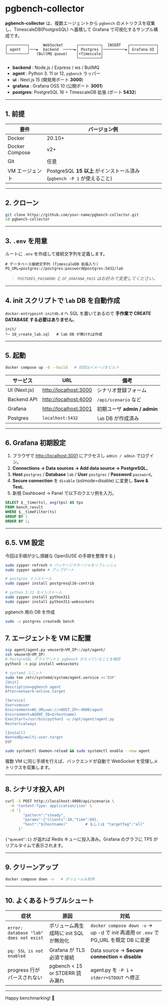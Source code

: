 # pgbench‑collector

**pgbench‑collector** は、複数エージェントから `pgbench` のメトリクスを収集し、TimescaleDB(PostgreSQL) へ蓄積して Grafana で可視化するサンプル構成です。

```
┌─────────┐      WebSocket      ┌──────────┐  INSERT   ┌────────────┐
│ agent   │───►  backend  ─────►│ Postgres │──────────►│ Grafana UI │
└─────────┘   (BullMQ queue)    │+Timescale│           └────────────┘
                                └──────────┘
```

- **backend** : Node.js / Express / ws / BullMQ
- **agent** : Python 3. 11 or 12, `pgbench` ラッパー
- **ui** : Next.js 15 (開発用ポート **3000**)
- **grafana** : Grafana OSS 10 (公開ポート **3001**)
- **postgres**: PostgreSQL 16 + TimescaleDB 拡張 (ポート **5432**)

---

## 1. 前提

| 要件            | バージョン例                                                            |
| --------------- | ----------------------------------------------------------------------- |
| Docker          | 20.10+                                                                  |
| Docker Compose  | v2+                                                                     |
| Git             | 任意                                                                    |
| VM エージェント | PostgreSQL **15 以上** がインストール済み (`pgbench -P 1` が使えること) |

---

## 2. クローン

```bash
git clone https://github.com/your-name/pgbench-collector.git
cd pgbench-collector
```

---

## 3. `.env` を用意

ルートに `.env` を作成して接続文字列を定義します。

```dotenv
# データベース接続文字列 (TimescaleDB 拡張入り)
PG_URL=postgres://postgres:password@postgres:5432/lab
```

> _`POSTGRES_PASSWORD` と `GF_GRAFANA_PASS` はお好みで変更してください。_

---

## 4. init スクリプトで `lab` DB を自動作成

`docker-entrypoint-initdb.d` へ SQL を置いてあるので **手作業で CREATE DATABASE する必要はありません**。

```
init/
└─ 10_create_lab.sql   # lab DB が無ければ作成
```

---

## 5. 起動

```bash
docker compose up -d --build   # 初回はイメージをビルド
```

| サービス     | URL                                            | 備考                         |
| ------------ | ---------------------------------------------- | ---------------------------- |
| UI (Next.js) | [http://localhost:3000](http://localhost:3000) | シナリオ登録フォーム         |
| Backend API  | [http://localhost:4000](http://localhost:4000) | `/api/scenario` など         |
| Grafana      | [http://localhost:3001](http://localhost:3001) | 初期ユーザ **admin / admin** |
| Postgres     | `localhost:5432`                               | `lab` DB が作成済み          |

---

## 6. Grafana 初期設定

1. ブラウザで [http://localhost:3001](http://localhost:3001) にアクセスし `admin / admin` でログイン。
2. **Connections → Data sources → Add data source → PostgreSQL**。
3. **Host** `postgres` / **Database** `lab` / **User** `postgres` / **Password** `password`。
4. **Secure connection** を `disable` (sslmode=disable) に変更し **Save & Test**。
5. 新規 Dashboard → Panel で以下のクエリ例を入力。

```sql
SELECT $__time(ts), avg(tps) AS tps
FROM bench_result
WHERE $__timeFilter(ts)
GROUP BY 1
ORDER BY 1;
```

---

## 6.5. VM 設定

今回は手順が少し煩雑な OpenSUSE の手順を整理する j

```bash
sudo zypper refresh # パッケージマネージャをリフレッシュ
sudo zypper update # アップデート

# postgres インストール
sudo zypper install postgresql16-contrib

# python 3.11 をインストール
sudo zypper install python311
sudo zypper install python311-websockets
```

pgbench 用の DB を作成

```bash
sudo -u postgres createdb bench
```

## 7. エージェントを VM に配置

```bash
scp agent/agent.py vmuser@<VM_IP>:/opt/agent/
ssh vmuser@<VM_IP>
# PostgreSQL クライアントと pgbench が入っていることを確認
python3 -m pip install websockets

# systemd ユニット
sudo tee /etc/systemd/system/agent.service <<'EOF'
[Unit]
Description=pgbench agent
After=network-online.target

[Service]
User=vmuser
Environment=WS_URL=ws://<HOST_IP>:4000/agent
Environment=AGENT_ID=$(hostname)
ExecStart=/usr/bin/python3 -u /opt/agent/agent.py
Restart=always

[Install]
WantedBy=multi-user.target
EOF

sudo systemctl daemon-reload && sudo systemctl enable --now agent
```

複数 VM に同じ手順を行えば、バックエンドが自動で WebSocket を受理しメトリクスを収集します。

---

## 8. シナリオ投入 API

```bash
curl -X POST http://localhost:4000/api/scenario \
  -H 'Content-Type: application/json' \
  -d '{
        "pattern":"steady",
        "params":{"clients":10,"time":60},
        "host":"$(hostname)"        # もしくは "targetTag":"all"
      }'
```

`{"queued":1}` が返れば Redis キューに投入済み。Grafana のグラフに TPS がリアルタイムで表示されます。

---

## 9. クリーンアップ

```bash
docker compose down -v   # ボリュームも削除
```

---

## 10. よくあるトラブルシュート

| 症状                                   | 原因                                   | 対処                                                                                 |
| -------------------------------------- | -------------------------------------- | ------------------------------------------------------------------------------------ |
| `error: database "lab" does not exist` | ボリューム再生成時に init SQL が無効化 | `docker compose down -v` → up -d で init 再適用 or `.env` で PG_URL を既定 DB に変更 |
| `pq: SSL is not enabled`               | Grafana が TLS 必須で接続              | Data source → **Secure connection = disable**                                        |
| progress 行がパースされない            | pgbench < 15 or STDERR 読み漏れ        | agent.py を `-P 1` + `stderr=STDOUT` へ修正                                          |

---

Happy benchmarking! 🎉
